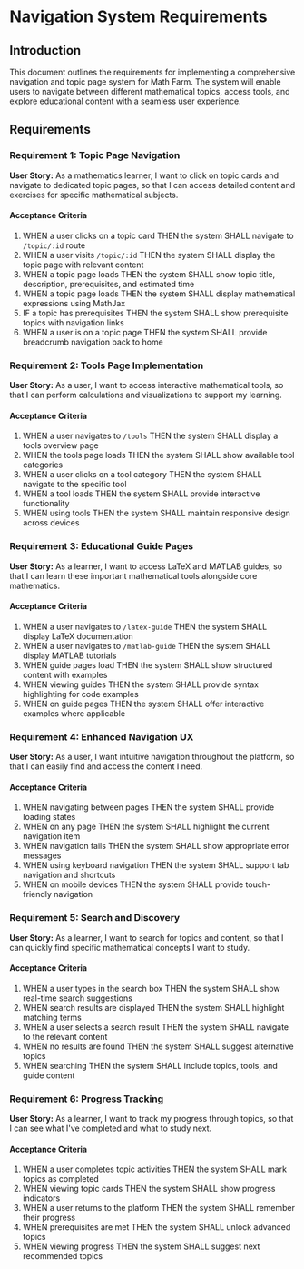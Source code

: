 # Navigation System Requirements

## Introduction

This document outlines the requirements for implementing a comprehensive navigation and topic page system for Math Farm. The system will enable users to navigate between different mathematical topics, access tools, and explore educational content with a seamless user experience.

## Requirements

### Requirement 1: Topic Page Navigation

**User Story:** As a mathematics learner, I want to click on topic cards and navigate to dedicated topic pages, so that I can access detailed content and exercises for specific mathematical subjects.

#### Acceptance Criteria

1. WHEN a user clicks on a topic card THEN the system SHALL navigate to `/topic/:id` route
2. WHEN a user visits `/topic/:id` THEN the system SHALL display the topic page with relevant content
3. WHEN a topic page loads THEN the system SHALL show topic title, description, prerequisites, and estimated time
4. WHEN a topic page loads THEN the system SHALL display mathematical expressions using MathJax
5. IF a topic has prerequisites THEN the system SHALL show prerequisite topics with navigation links
6. WHEN a user is on a topic page THEN the system SHALL provide breadcrumb navigation back to home

### Requirement 2: Tools Page Implementation

**User Story:** As a user, I want to access interactive mathematical tools, so that I can perform calculations and visualizations to support my learning.

#### Acceptance Criteria

1. WHEN a user navigates to `/tools` THEN the system SHALL display a tools overview page
2. WHEN the tools page loads THEN the system SHALL show available tool categories
3. WHEN a user clicks on a tool category THEN the system SHALL navigate to the specific tool
4. WHEN a tool loads THEN the system SHALL provide interactive functionality
5. WHEN using tools THEN the system SHALL maintain responsive design across devices

### Requirement 3: Educational Guide Pages

**User Story:** As a learner, I want to access LaTeX and MATLAB guides, so that I can learn these important mathematical tools alongside core mathematics.

#### Acceptance Criteria

1. WHEN a user navigates to `/latex-guide` THEN the system SHALL display LaTeX documentation
2. WHEN a user navigates to `/matlab-guide` THEN the system SHALL display MATLAB tutorials
3. WHEN guide pages load THEN the system SHALL show structured content with examples
4. WHEN viewing guides THEN the system SHALL provide syntax highlighting for code examples
5. WHEN on guide pages THEN the system SHALL offer interactive examples where applicable

### Requirement 4: Enhanced Navigation UX

**User Story:** As a user, I want intuitive navigation throughout the platform, so that I can easily find and access the content I need.

#### Acceptance Criteria

1. WHEN navigating between pages THEN the system SHALL provide loading states
2. WHEN on any page THEN the system SHALL highlight the current navigation item
3. WHEN navigation fails THEN the system SHALL show appropriate error messages
4. WHEN using keyboard navigation THEN the system SHALL support tab navigation and shortcuts
5. WHEN on mobile devices THEN the system SHALL provide touch-friendly navigation

### Requirement 5: Search and Discovery

**User Story:** As a learner, I want to search for topics and content, so that I can quickly find specific mathematical concepts I want to study.

#### Acceptance Criteria

1. WHEN a user types in the search box THEN the system SHALL show real-time search suggestions
2. WHEN search results are displayed THEN the system SHALL highlight matching terms
3. WHEN a user selects a search result THEN the system SHALL navigate to the relevant content
4. WHEN no results are found THEN the system SHALL suggest alternative topics
5. WHEN searching THEN the system SHALL include topics, tools, and guide content

### Requirement 6: Progress Tracking

**User Story:** As a learner, I want to track my progress through topics, so that I can see what I've completed and what to study next.

#### Acceptance Criteria

1. WHEN a user completes topic activities THEN the system SHALL mark topics as completed
2. WHEN viewing topic cards THEN the system SHALL show progress indicators
3. WHEN a user returns to the platform THEN the system SHALL remember their progress
4. WHEN prerequisites are met THEN the system SHALL unlock advanced topics
5. WHEN viewing progress THEN the system SHALL suggest next recommended topics
